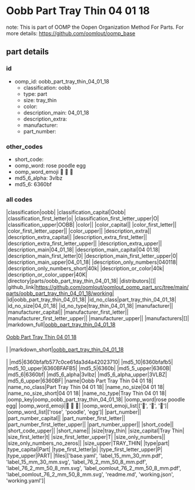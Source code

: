 # Oobb Part Tray Thin 04 01 18  

note: This is part of OOMP the Oopen Organization Method For Parts. For more details: https://github.com/oomlout/oomp_base

##  part details





### id
* oomp_id: oobb_part_tray_thin_04_01_18
  * classification: oobb
  * type: part
  * size: tray_thin
  * color: 
  * description_main: 04_01_18
  * description_extra: 
  * manufacturer: 
  * part_number: 

### other_codes
* short_code: 
* oomp_word: rose poodle egg
* oomp_word_emoji :rose: :poodle: :egg:
* md5_6_alpha: 3vlbz
* md5_6: 6360bf

### all codes 
|classification|oobb|
|classification_capital|Oobb|
|classification_first_letter|o|
|classification_first_letter_upper|O|
|classification_upper|OOBB|
|color||
|color_capital||
|color_first_letter||
|color_first_letter_upper||
|color_upper||
|description_extra||
|description_extra_capital||
|description_extra_first_letter||
|description_extra_first_letter_upper||
|description_extra_upper||
|description_main|04_01_18|
|description_main_capital|04 01.18|
|description_main_first_letter|0|
|description_main_first_letter_upper|0|
|description_main_upper|04_01_18|
|description_only_numbers|040118|
|description_only_numbers_short|40k|
|description_or_color|40k|
|description_or_color_upper|40K|
|directory|parts/oobb_part_tray_thin_04_01_18|
|distributors|[]|
|github_link|https://github.com/oomlout/oomlout_oomp_part_src/tree/main/parts/oobb_part_tray_thin_04_01_18/working|
|id|oobb_part_tray_thin_04_01_18|
|id_no_class|part_tray_thin_04_01_18|
|id_no_size|04_01_18|
|id_no_type|tray_thin_04_01_18|
|manufacturer||
|manufacturer_capital||
|manufacturer_first_letter||
|manufacturer_first_letter_upper||
|manufacturer_upper||
|manufacturers|[]|
|markdown_full|[oobb_part_tray_thin_04_01_18](https://github.com/oomlout/oomlout_oomp_part_src/tree/main/parts/oobb_part_tray_thin_04_01_18/working)<br>[](https://github.com/oomlout/oomlout_oomp_part_src/tree/main/parts/oobb_part_tray_thin_04_01_18/working)<br>[Oobb Part Tray Thin 04 01 18](https://github.com/oomlout/oomlout_oomp_part_src/tree/main/parts/oobb_part_tray_thin_04_01_18/working)<br><br>|
|markdown_short|[oobb_part_tray_thin_04_01_18](https://github.com/oomlout/oomlout_oomp_part_src/tree/main/parts/oobb_part_tray_thin_04_01_18/working)<br><br>|
|md5|6360bfafb577c0ce61da3d4a42023710|
|md5_10|6360bfafb5|
|md5_10_upper|6360BFAFB5|
|md5_5|6360b|
|md5_5_upper|6360B|
|md5_6|6360bf|
|md5_6_alpha|3vlbz|
|md5_6_alpha_upper|3VLBZ|
|md5_6_upper|6360BF|
|name|Oobb Part Tray Thin 04 01 18|
|name_no_class|Part Tray Thin 04 01 18|
|name_no_size|04 01 18|
|name_no_size_short|04 01 18|
|name_no_type|Tray Thin 04 01 18|
|oomp_key|oomp_oobb_part_tray_thin_04_01_18|
|oomp_word|rose poodle egg|
|oomp_word_emoji|:rose: :poodle: :egg:|
|oomp_word_emoji_list|[':rose:', ':poodle:', ':egg:']|
|oomp_word_list|['rose', 'poodle', 'egg']|
|part_number||
|part_number_capital||
|part_number_first_letter||
|part_number_first_letter_upper||
|part_number_upper||
|short_code||
|short_code_upper||
|short_name||
|size|tray_thin|
|size_capital|Tray Thin|
|size_first_letter|t|
|size_first_letter_upper|T|
|size_only_numbers||
|size_only_numbers_no_zeros||
|size_upper|TRAY_THIN|
|type|part|
|type_capital|Part|
|type_first_letter|p|
|type_first_letter_upper|P|
|type_upper|PART|
|files|['base.yaml', 'label_15_mm_30_mm.pdf', 'label_15_mm_30_mm.svg', 'label_76_2_mm_50_8_mm.pdf', 'label_76_2_mm_50_8_mm.svg', 'label_oomlout_76_2_mm_50_8_mm.pdf', 'label_oomlout_76_2_mm_50_8_mm.svg', 'readme.md', 'working.json', 'working.yaml']|
